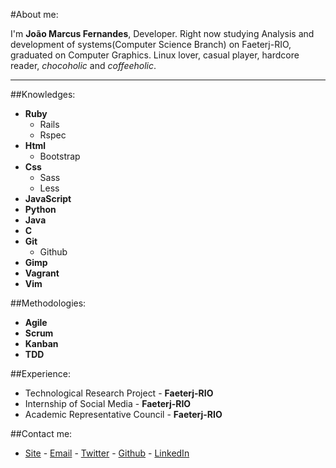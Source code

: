 #About me:

I'm **João Marcus Fernandes**, Developer. Right now studying Analysis and development of systems(Computer Science Branch) on Faeterj-RIO, graduated on Computer Graphics. Linux lover, casual player, hardcore reader, *chocoholic* and *coffeeholic*.
  
---
  
##Knowledges:
  
- **Ruby**
    - Rails
    - Rspec
- **Html**
    - Bootstrap
- **Css**
    - Sass
    - Less
- **JavaScript**
- **Python**
- **Java**
- **C**
- **Git**
    - Github
- **Gimp**
- **Vagrant**
- **Vim**

##Methodologies:

- **Agile**
- **Scrum**
- **Kanban**
- **TDD**

##Experience:
- Technological Research Project - **Faeterj-RIO**
- Internship of Social Media - **Faeterj-RIO**
- Academic Representative Council - **Faeterj-RIO**

##Contact me:

- [Site](http://joaomarcuslf.github.io) - [Email](jmarcusfernandes@gmail.com) - [Twitter](https://twitter.com/joaomarcuslf) - [Github](https://github.com/joaomarcuslf) - [LinkedIn](https://www.linkedin.com/in/jo%C3%A3o-marcus-fernandes-4b8814ba)
